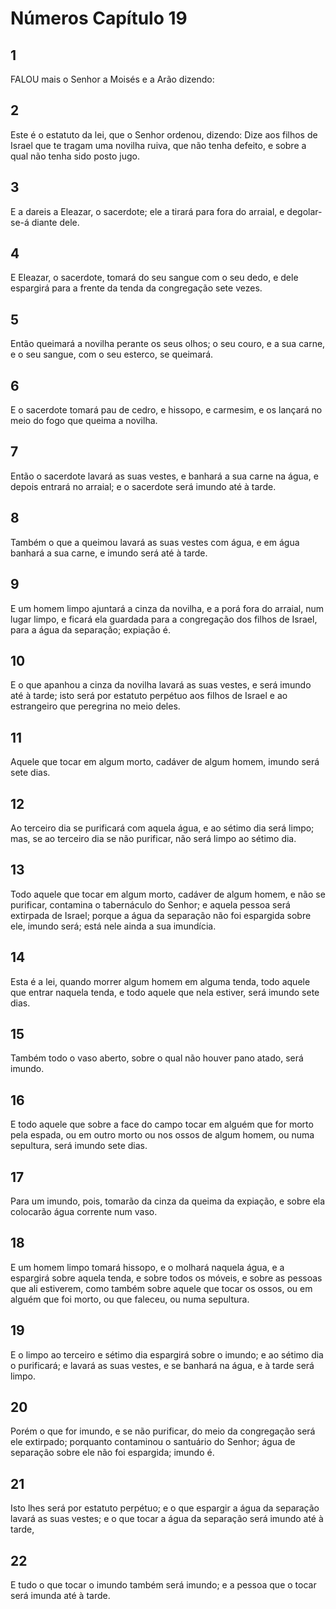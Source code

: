 # Números Capítulo 19

## 1
FALOU mais o Senhor a Moisés e a Arão dizendo:

## 2
Este é o estatuto da lei, que o Senhor ordenou, dizendo: Dize aos filhos de Israel que te tragam uma novilha ruiva, que não tenha defeito, e sobre a qual não tenha sido posto jugo.

## 3
E a dareis a Eleazar, o sacerdote; ele a tirará para fora do arraial, e degolar-se-á diante dele.

## 4
E Eleazar, o sacerdote, tomará do seu sangue com o seu dedo, e dele espargirá para a frente da tenda da congregação sete vezes.

## 5
Então queimará a novilha perante os seus olhos; o seu couro, e a sua carne, e o seu sangue, com o seu esterco, se queimará.

## 6
E o sacerdote tomará pau de cedro, e hissopo, e carmesim, e os lançará no meio do fogo que queima a novilha.

## 7
Então o sacerdote lavará as suas vestes, e banhará a sua carne na água, e depois entrará no arraial; e o sacerdote será imundo até à tarde.

## 8
Também o que a queimou lavará as suas vestes com água, e em água banhará a sua carne, e imundo será até à tarde.

## 9
E um homem limpo ajuntará a cinza da novilha, e a porá fora do arraial, num lugar limpo, e ficará ela guardada para a congregação dos filhos de Israel, para a água da separação; expiação é.

## 10
E o que apanhou a cinza da novilha lavará as suas vestes, e será imundo até à tarde; isto será por estatuto perpétuo aos filhos de Israel e ao estrangeiro que peregrina no meio deles.

## 11
Aquele que tocar em algum morto, cadáver de algum homem, imundo será sete dias.

## 12
Ao terceiro dia se purificará com aquela água, e ao sétimo dia será limpo; mas, se ao terceiro dia se não purificar, não será limpo ao sétimo dia.

## 13
Todo aquele que tocar em algum morto, cadáver de algum homem, e não se purificar, contamina o tabernáculo do Senhor; e aquela pessoa será extirpada de Israel; porque a água da separação não foi espargida sobre ele, imundo será; está nele ainda a sua imundícia.

## 14
Esta é a lei, quando morrer algum homem em alguma tenda, todo aquele que entrar naquela tenda, e todo aquele que nela estiver, será imundo sete dias.

## 15
Também todo o vaso aberto, sobre o qual não houver pano atado, será imundo.

## 16
E todo aquele que sobre a face do campo tocar em alguém que for morto pela espada, ou em outro morto ou nos ossos de algum homem, ou numa sepultura, será imundo sete dias.

## 17
Para um imundo, pois, tomarão da cinza da queima da expiação, e sobre ela colocarão água corrente num vaso.

## 18
E um homem limpo tomará hissopo, e o molhará naquela água, e a espargirá sobre aquela tenda, e sobre todos os móveis, e sobre as pessoas que ali estiverem, como também sobre aquele que tocar os ossos, ou em alguém que foi morto, ou que faleceu, ou numa sepultura.

## 19
E o limpo ao terceiro e sétimo dia espargirá sobre o imundo; e ao sétimo dia o purificará; e lavará as suas vestes, e se banhará na água, e à tarde será limpo.

## 20
Porém o que for imundo, e se não purificar, do meio da congregação será ele extirpado; porquanto contaminou o santuário do Senhor; água de separação sobre ele não foi espargida; imundo é.

## 21
Isto lhes será por estatuto perpétuo; e o que espargir a água da separação lavará as suas vestes; e o que tocar a água da separação será imundo até à tarde,

## 22
E tudo o que tocar o imundo também será imundo; e a pessoa que o tocar será imunda até à tarde.


